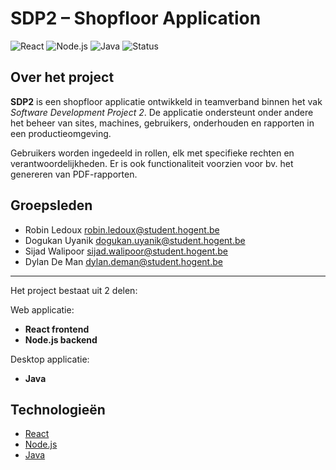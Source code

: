 # SDP2 – Shopfloor Application

![React](https://img.shields.io/badge/Frontend-React-61DAFB?logo=react&logoColor=white)
![Node.js](https://img.shields.io/badge/API-Node.js-339933?logo=node.js&logoColor=white)
![Java](https://img.shields.io/badge/Service-Java-007396?logo=java&logoColor=white)
![Status](https://img.shields.io/badge/Status-Completed-brightgreen)

## Over het project

**SDP2** is een shopfloor applicatie ontwikkeld in teamverband binnen het vak *Software Development Project 2*. De applicatie ondersteunt onder andere het beheer van sites, machines, gebruikers, onderhouden en rapporten in een productieomgeving.  

Gebruikers worden ingedeeld in rollen, elk met specifieke rechten en verantwoordelijkheden. Er is ook functionaliteit voorzien voor bv. het genereren van PDF-rapporten.

## Groepsleden
- Robin Ledoux [robin.ledoux@student.hogent.be](mailto:robin.ledoux@student.hogent.be)
- Dogukan Uyanik [dogukan.uyanik@student.hogent.be](mailto:dogukan.uyanik@student.hogent.be)
- Sijad Walipoor [sijad.walipoor@student.hogent.be](mailto:sijad.walipoor@student.hogent.be)
- Dylan De Man [dylan.deman@student.hogent.be](mailto:dylan.deman@student.hogent.be) 

--- 

Het project bestaat uit 2 delen:

Web applicatie:
- **React frontend**
- **Node.js backend**

Desktop applicatie:
- **Java**

## Technologieën

- [React](https://reactjs.org/)
- [Node.js](https://nodejs.org/)
- [Java](https://www.java.com/)
